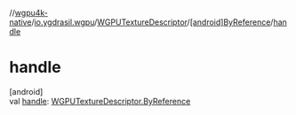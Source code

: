 //[wgpu4k-native](../../../../index.md)/[io.ygdrasil.wgpu](../../index.md)/[WGPUTextureDescriptor](../index.md)/[[android]ByReference](index.md)/[handle](handle.md)

# handle

[android]\
val [handle](handle.md): [WGPUTextureDescriptor.ByReference](../../../io.ygdrasil.wgpu.android/-w-g-p-u-texture-descriptor/-by-reference/index.md)